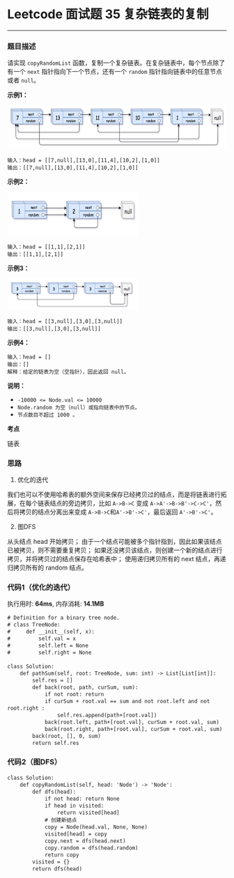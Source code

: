 # Leetcode 面试题 35 复杂链表的复制
***
### 题目描述

请实现 `copyRandomList` 函数，复制一个复杂链表。在复杂链表中，每个节点除了有一个 `next` 指针指向下一个节点，还有一个 `random` 指针指向链表中的任意节点或者 `null`。


**示例1：**

<img src="images/Interview_35_1.png" width="600" height="100">

	输入：head = [[7,null],[13,0],[11,4],[10,2],[1,0]]
	输出：[[7,null],[13,0],[11,4],[10,2],[1,0]]

**示例2：**

<img src="images/Interview_35_2.png" width="300" height="100">

	输入：head = [[1,1],[2,1]]
	输出：[[1,1],[2,1]]
	
**示例3：**

<img src="images/Interview_35_3.png" width="300" heigth="100">

	输入：head = [[3,null],[3,0],[3,null]]
	输出：[[3,null],[3,0],[3,null]]

**示例4：**

	输入：head = []
	输出：[]
	解释：给定的链表为空（空指针），因此返回 null。


**说明：**

* `-10000 <= Node.val <= 10000`
* `Node.random 为空（null）或指向链表中的节点。`
* `节点数目不超过 1000 。`


**考点**

链表


### 思路

1. 优化的迭代

我们也可以不使用哈希表的额外空间来保存已经拷贝过的结点，而是将链表进行拓展，在每个链表结点的旁边拷贝，比如 `A->B->C` 变成 `A->A'->B->B'->C->C'`，然后将拷贝的结点分离出来变成 `A->B->C`和`A'->B'->C'`，最后返回 `A'->B'->C'`。

2. 图DFS

从头结点 head 开始拷贝；
由于一个结点可能被多个指针指到，因此如果该结点已被拷贝，则不需要重复拷贝；
如果还没拷贝该结点，则创建一个新的结点进行拷贝，并将拷贝过的结点保存在哈希表中；
使用递归拷贝所有的 next 结点，再递归拷贝所有的 random 结点。


### 代码1（优化的迭代）
执行用时: **64ms**, 内存消耗: **14.1MB**

```
# Definition for a binary tree node.
# class TreeNode:
#     def __init__(self, x):
#         self.val = x
#         self.left = None
#         self.right = None

class Solution:
    def pathSum(self, root: TreeNode, sum: int) -> List[List[int]]:
        self.res = []       
        def back(root, path, curSum, sum):
            if not root: return
            if curSum + root.val == sum and not root.left and not root.right :
                self.res.append(path+[root.val])
            back(root.left, path+[root.val], curSum + root.val, sum)
            back(root.right, path+[root.val], curSum + root.val, sum)       
        back(root, [], 0, sum)
        return self.res
```

### 代码2（图DFS）

```
class Solution:
    def copyRandomList(self, head: 'Node') -> 'Node':
        def dfs(head):
            if not head: return None
            if head in visited:
                return visited[head]
            # 创建新结点
            copy = Node(head.val, None, None)
            visited[head] = copy
            copy.next = dfs(head.next)
            copy.random = dfs(head.random)
            return copy
        visited = {}
        return dfs(head)
```








